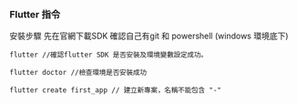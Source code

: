 ### Flutter 指令

安裝步驟
先在官網下載SDK
確認自己有git 和 powershell (windows 環境底下)


```command
flutter //確認flutter SDK 是否安裝及環境變數設定成功。

flutter doctor //檢查環境是否安裝成功

flutter create first_app // 建立新專案，名稱不能包含 "-"
```
